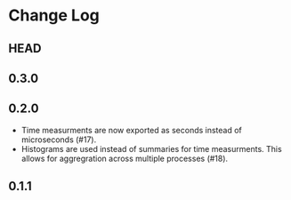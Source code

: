 # Change Log

## HEAD

## 0.3.0

## 0.2.0

- Time measurments are now exported as seconds instead of microseconds (#17).
- Histograms are used instead of summaries for time measurments. This allows for
  aggregration across multiple processes (#18).

## 0.1.1

